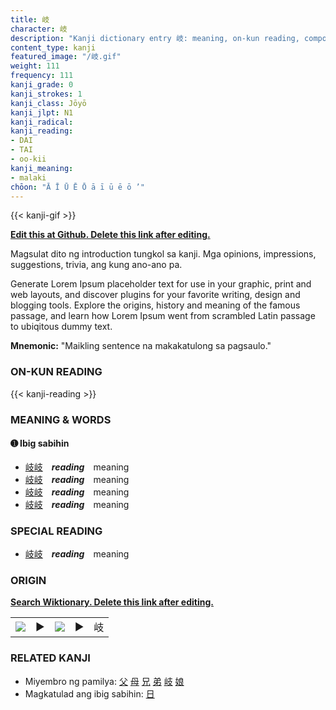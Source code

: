 ```yaml
---
title: 岐
character: 岐
description: "Kanji dictionary entry 岐: meaning, on-kun reading, compounds, origin, related kanji"
content_type: kanji
featured_image: "/岐.gif"
weight: 111
frequency: 111
kanji_grade: 0
kanji_strokes: 1
kanji_class: Jōyō
kanji_jlpt: N1
kanji_radical: 
kanji_reading: 
- DAI
- TAI
- oo-kii
kanji_meaning:
- malaki
chōon: "Ā Ī Ū Ē Ō ā ī ū ē ō ’"
---
```

[//]: # (Don't edit the line below. Kanji animated GIF code is automatically generated.)
{{< kanji-gif >}}

[//]: # (Edit below this line.)

**[Edit this at Github. Delete this link after editing.](https://github.com/tim0g/tim/tree/main/content/kanji/岐/index.md)**

Magsulat dito ng introduction tungkol sa kanji. Mga opinions, impressions, suggestions, trivia, ang kung ano-ano pa.

Generate Lorem Ipsum placeholder text for use in your graphic, print and web layouts, and discover plugins for your favorite writing, design and blogging tools. Explore the origins, history and meaning of the famous passage, and learn how Lorem Ipsum went from scrambled Latin passage to ubiqitous dummy text.
 
**Mnemonic:** "Maikling sentence na makakatulong sa pagsaulo."

### ON-KUN READING

[//]: # (Don't edit the line below. ON-KUN READING code is automatically generated.)
{{< kanji-reading >}}

### MEANING & WORDS

#### ➊ **Ibig sabihin**
  - [岐](../岐)[岐](../岐)　***reading***　meaning
  - [岐](../岐)[岐](../岐)　***reading***　meaning
  - [岐](../岐)[岐](../岐)　***reading***　meaning
  - [岐](../岐)[岐](../岐)　***reading***　meaning

### SPECIAL READING
  - [岐](../岐)[岐](../岐)　***reading***　meaning

### ORIGIN

**[Search Wiktionary. Delete this link after editing.](https://wiktionary.org/wiki/岐)**
<table class="kanji-table"><tr><td>
<img src="60px-岐-bronze.svg.png">
</td><td>▶</td><td>
<img src="60px-岐-oracle.svg.png">
</td><td>▶</td>
<td class="kanji-origin">岐</td>
</tr></table>

### RELATED KANJI
- Miyembro ng pamilya: [父](../父) [母](../母) [兄](../兄) [弟](../弟) [岐](../岐) [娘](../娘)
- Magkatulad ang ibig sabihin: [日](../日)
